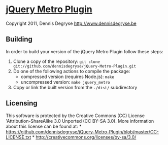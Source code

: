 [jQuery Metro Plugin](https://github.com/dennisdegryse/jQuery-Metro-Plugin/wiki)
================================================================================
Copyright 2011, Dennis Degryse
http://www.dennisdegryse.be

Building
----------------

In order to build your version of the jQuery Metro Plugin follow these steps:

1. Clone a copy of the repository: `git clone git://github.com/dennisdegryse/jQuery-Metro-Plugin.git`
2. Do one of the following actions to compile the package:
   * compressed version (requires Node.js): `make`
   * uncompressed version: `make jquery_metro`
3. Copy or link the built version from the `./dist/` subdirectory

Licensing
----------------

This software is protected by the Creative Commons (CC) License 'Attribution-ShareAlike 3.0 Unported (CC BY-SA 3.0). More information about this license can be found at:
	* https://github.com/dennisdegryse/jQuery-Metro-Plugin/blob/master/CC-LICENSE.txt
	* http://creativecommons.org/licenses/by-sa/3.0/
